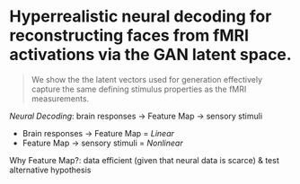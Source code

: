 # Hyperrealistic neural decoding for reconstructing faces from fMRI activations via the GAN latent space.

> We show the the latent vectors used for generation effectively capture the same defining stimulus properties as the fMRI measurements.

*Neural Decoding*: brain responses -> Feature Map -> sensory stimuli

- Brain responses -> Feature Map = *Linear*
- Feature Map -> sensory stimuli = *Nonlinear*

Why Feature Map?: data efficient (given that neural data is scarce) & test alternative hypothesis




